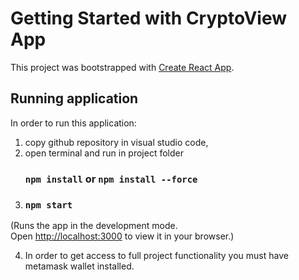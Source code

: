 # Getting Started with CryptoView App

This project was bootstrapped with [Create React App](https://github.com/facebook/create-react-app).

## Running application
In order to run this application: 
1. copy github repository in visual studio code,
2. open terminal and run in project folder
    ### `npm install` or `npm install --force` 
3. ### `npm start`
(Runs the app in the development mode.\
Open [http://localhost:3000](http://localhost:3000) to view it in your browser.)


4. In order to get access to full project functionality you must have metamask wallet installed.
